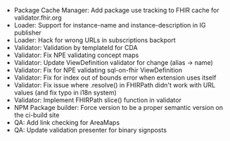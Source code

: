 * Package Cache Manager: Add package use tracking to FHIR cache for validator.fhir.org
* Loader: Support for instance-name and instance-description in IG publisher
* Loader: Hack for wrong URLs in subscriptions backport
* Validator: Validation by templateId for CDA
* Validator: Fix NPE validating concept maps
* Validator: Update ViewDefinition validator for change (alias -> name)
* Validator: Fix for NPE validating sql-on-fhir ViewDefinition
* Validator: Fix for index out of bounds error when extension uses itself
* Validator: Fix issue where .resolve() in FHIRPath didn't work with URL values (and fix typo in i18n system)
* Validator: Implement FHIRPath slice() function in validator
* NPM Package builder: Force version to be a proper semantic version on the ci-build site
* QA: Add link checking for AreaMaps
* QA: Update validation presenter for binary signposts

